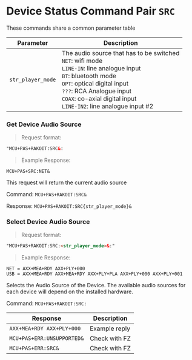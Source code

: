 # Device Status Command Pair `SRC`

These commands share a common parameter table

Parameter | Description
---|---
`str_player_mode` | The audio source that has to be switched<br>`NET`: wifi mode<br>`LINE-IN`: line analogue input<br>`BT`: bluetooth mode<br>`OPT`: optical digital input<br>`???`: RCA Analogue input<br>`COAX`: co-axial digital input<br>`LINE-IN2`: line analogue input #2

### Get Device Audio Source
> Request format:

```html
"MCU+PAS+RAKOIT:SRC&:
```

> Example Response:

```plaintext
MCU+PAS+SRC:NET&
```

This request will return the current audio source 

Command: `MCU+PAS+RAKOIT:SRC&`

Response: `MCU+PAS+RAKOIT:SRC{str_player_mode}&`


### Select Device Audio Source
> Request format:

```html
"MCU+PAS+RAKOIT:SRC:<str_player_mode>&:"
```

> Example Response:

```plaintext
NET = AXX+MEA+RDY AXX+PLY+000
USB = AXX+MEA+RDY AXX+MEA+RDY AXX+PLY+PLA AXX+PLY+000 AXX+PLY+001
```

Selects the Audio Source of the Device. The available audio sources for each device will depend on the installed hardware. 

Command: `MCU+PAS+RAKOIT:SRC:`

Response | Description
---|---
`AXX+MEA+RDY AXX+PLY+000` |  Example reply 
`MCU+PAS+ERR:UNSUPPORTED&` |  Check with FZ
`MCU+PAS+ERR:SRC&` | Check with FZ